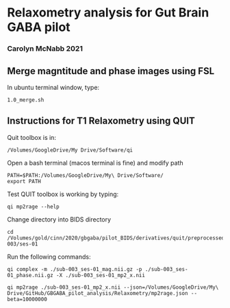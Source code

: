 # Relaxometry analysis for Gut Brain GABA pilot
### Carolyn McNabb 2021

## Merge magntitude and phase images using FSL
In ubuntu terminal window, type:
```
1.0_merge.sh
```

## Instructions for T1 Relaxometry using QUIT 

Quit toolbox is in: 
```
/Volumes/GoogleDrive/My Drive/Software/qi 
```

Open a bash terminal (macos terminal is fine) and modify path
```
PATH=$PATH:/Volumes/GoogleDrive/My\ Drive/Software/
export PATH
```

Test QUIT toolbox is working by typing:
```
qi mp2rage --help
```

Change directory into BIDS directory
```
cd /Volumes/gold/cinn/2020/gbgaba/pilot_BIDS/derivatives/quit/preprocessed/sub-003/ses-01
```
Run the following commands:

```
qi complex -m ./sub-003_ses-01_mag.nii.gz -p ./sub-003_ses-01_phase.nii.gz -X ./sub-003_ses-01_mp2_x.nii

qi mp2rage ./sub-003_ses-01_mp2_x.nii --json=/Volumes/GoogleDrive/My\ Drive/GitHub/GBGABA_pilot_analysis/Relaxometry/mp2rage.json --beta=10000000

```